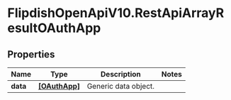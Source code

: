# FlipdishOpenApiV10.RestApiArrayResultOAuthApp

## Properties
Name | Type | Description | Notes
------------ | ------------- | ------------- | -------------
**data** | [**[OAuthApp]**](OAuthApp.md) | Generic data object. | 


